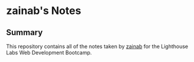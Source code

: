 # zainab's Notes
## Summary 

This repository contains all of the notes taken by [zainab](https://github.com/zainab66) for the Lighthouse Labs Web Development Bootcamp.